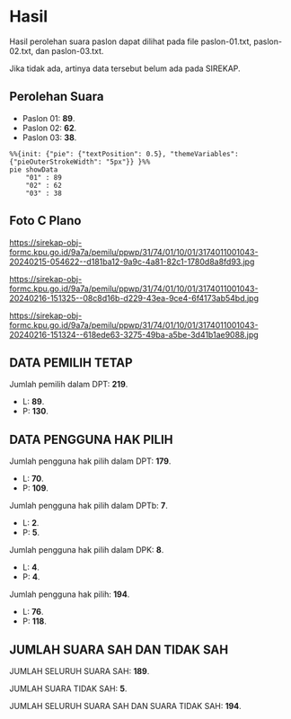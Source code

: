# Hasil

Hasil perolehan suara paslon dapat dilihat pada file paslon-01.txt, paslon-02.txt, dan paslon-03.txt.

Jika tidak ada, artinya data tersebut belum ada pada SIREKAP.

## Perolehan Suara

 * Paslon 01: **89**.
 * Paslon 02: **62**.
 * Paslon 03: **38**.

```mermaid
%%{init: {"pie": {"textPosition": 0.5}, "themeVariables": {"pieOuterStrokeWidth": "5px"}} }%%
pie showData
    "01" : 89
    "02" : 62
    "03" : 38
```
## Foto C Plano

https://sirekap-obj-formc.kpu.go.id/9a7a/pemilu/ppwp/31/74/01/10/01/3174011001043-20240215-054622--d181ba12-9a9c-4a81-82c1-1780d8a8fd93.jpg

https://sirekap-obj-formc.kpu.go.id/9a7a/pemilu/ppwp/31/74/01/10/01/3174011001043-20240216-151325--08c8d16b-d229-43ea-9ce4-6f4173ab54bd.jpg

https://sirekap-obj-formc.kpu.go.id/9a7a/pemilu/ppwp/31/74/01/10/01/3174011001043-20240216-151324--618ede63-3275-49ba-a5be-3d41b1ae9088.jpg

## DATA PEMILIH TETAP

Jumlah pemilih dalam DPT: **219**.
 * L: **89**.
 * P: **130**.

## DATA PENGGUNA HAK PILIH

Jumlah pengguna hak pilih dalam DPT: **179**.
 * L: **70**.
 * P: **109**.

Jumlah pengguna hak pilih dalam DPTb: **7**.
 * L: **2**.
 * P: **5**.

Jumlah pengguna hak pilih dalam DPK: **8**.
 * L: **4**.
 * P: **4**.

Jumlah pengguna hak pilih: **194**.
 * L: **76**.
 * P: **118**.

## JUMLAH SUARA SAH DAN TIDAK SAH

JUMLAH SELURUH SUARA SAH: **189**.

JUMLAH SUARA TIDAK SAH: **5**.

JUMLAH SELURUH SUARA SAH DAN SUARA TIDAK SAH: **194**.
